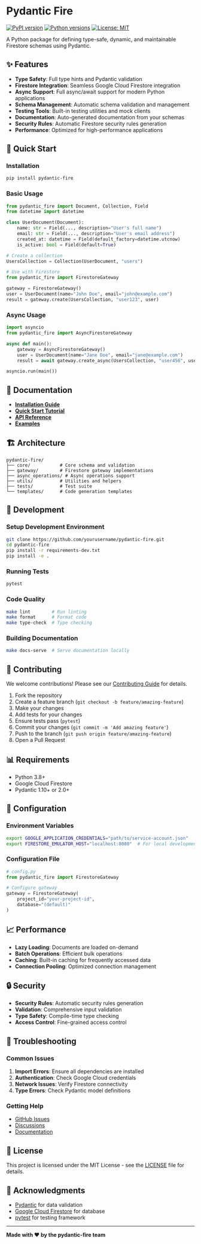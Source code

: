 # Pydantic Fire

[![PyPI version](https://badge.fury.io/py/pydantic-fire.svg)](https://badge.fury.io/py/pydantic-fire)
[![Python versions](https://img.shields.io/pypi/pyversions/pydantic-fire.svg)](https://pypi.org/project/pydantic-fire/)
[![License: MIT](https://img.shields.io/badge/License-MIT-yellow.svg)](https://opensource.org/licenses/MIT)

A Python package for defining type-safe, dynamic, and maintainable Firestore schemas using Pydantic.

## ✨ Features

- **Type Safety**: Full type hints and Pydantic validation
- **Firestore Integration**: Seamless Google Cloud Firestore integration
- **Async Support**: Full async/await support for modern Python applications
- **Schema Management**: Automatic schema validation and management
- **Testing Tools**: Built-in testing utilities and mock clients
- **Documentation**: Auto-generated documentation from your schemas
- **Security Rules**: Automatic Firestore security rules generation
- **Performance**: Optimized for high-performance applications

## 🚀 Quick Start

### Installation

```bash
pip install pydantic-fire
```

### Basic Usage

```python
from pydantic_fire import Document, Collection, Field
from datetime import datetime

class UserDocument(Document):
    name: str = Field(..., description="User's full name")
    email: str = Field(..., description="User's email address")
    created_at: datetime = Field(default_factory=datetime.utcnow)
    is_active: bool = Field(default=True)

# Create a collection
UsersCollection = Collection(UserDocument, "users")

# Use with Firestore
from pydantic_fire import FirestoreGateway

gateway = FirestoreGateway()
user = UserDocument(name="John Doe", email="john@example.com")
result = gateway.create(UsersCollection, "user123", user)
```

### Async Usage

```python
import asyncio
from pydantic_fire import AsyncFirestoreGateway

async def main():
    gateway = AsyncFirestoreGateway()
    user = UserDocument(name="Jane Doe", email="jane@example.com")
    result = await gateway.create_async(UsersCollection, "user456", user)

asyncio.run(main())
```

## 📖 Documentation

- **[Installation Guide](https://pydantic-fire.readthedocs.io/en/latest/getting-started/installation/)**
- **[Quick Start Tutorial](https://pydantic-fire.readthedocs.io/en/latest/getting-started/quickstart/)**
- **[API Reference](https://pydantic-fire.readthedocs.io/en/latest/api/)**
- **[Examples](https://pydantic-fire.readthedocs.io/en/latest/examples/)**

## 🏗️ Architecture

```
pydantic-fire/
├── core/           # Core schema and validation
├── gateway/        # Firestore gateway implementations
├── async_operations/ # Async operations support
├── utils/          # Utilities and helpers
├── tests/          # Test suite
└── templates/      # Code generation templates
```

## 🧪 Development

### Setup Development Environment

```bash
git clone https://github.com/yourusername/pydantic-fire.git
cd pydantic-fire
pip install -r requirements-dev.txt
pip install -e .
```

### Running Tests

```bash
pytest
```

### Code Quality

```bash
make lint        # Run linting
make format      # Format code
make type-check  # Type checking
```

### Building Documentation

```bash
make docs-serve  # Serve documentation locally
```

## 🤝 Contributing

We welcome contributions! Please see our [Contributing Guide](https://pydantic-fire.readthedocs.io/en/latest/contributing/) for details.

1. Fork the repository
2. Create a feature branch (`git checkout -b feature/amazing-feature`)
3. Make your changes
4. Add tests for your changes
5. Ensure tests pass (`pytest`)
6. Commit your changes (`git commit -m 'Add amazing feature'`)
7. Push to the branch (`git push origin feature/amazing-feature`)
8. Open a Pull Request

## 📊 Requirements

- Python 3.8+
- Google Cloud Firestore
- Pydantic 1.10+ or 2.0+

## 🔧 Configuration

### Environment Variables

```bash
export GOOGLE_APPLICATION_CREDENTIALS="path/to/service-account.json"
export FIRESTORE_EMULATOR_HOST="localhost:8080"  # For local development
```

### Configuration File

```python
# config.py
from pydantic_fire import FirestoreGateway

# Configure gateway
gateway = FirestoreGateway(
    project_id="your-project-id",
    database="(default)"
)
```

## 📈 Performance

- **Lazy Loading**: Documents are loaded on-demand
- **Batch Operations**: Efficient bulk operations
- **Caching**: Built-in caching for frequently accessed data
- **Connection Pooling**: Optimized connection management

## 🔒 Security

- **Security Rules**: Automatic security rules generation
- **Validation**: Comprehensive input validation
- **Type Safety**: Compile-time type checking
- **Access Control**: Fine-grained access control

## 🐛 Troubleshooting

### Common Issues

1. **Import Errors**: Ensure all dependencies are installed
2. **Authentication**: Check Google Cloud credentials
3. **Network Issues**: Verify Firestore connectivity
4. **Type Errors**: Check Pydantic model definitions

### Getting Help

- [GitHub Issues](https://github.com/yourusername/pydantic-fire/issues)
- [Discussions](https://github.com/yourusername/pydantic-fire/discussions)
- [Documentation](https://pydantic-fire.readthedocs.io/)

## 📄 License

This project is licensed under the MIT License - see the [LICENSE](LICENSE) file for details.

## 🙏 Acknowledgments

- [Pydantic](https://github.com/pydantic/pydantic) for data validation
- [Google Cloud Firestore](https://cloud.google.com/firestore) for database
- [pytest](https://pytest.org/) for testing framework

---

**Made with ❤️ by the pydantic-fire team**
